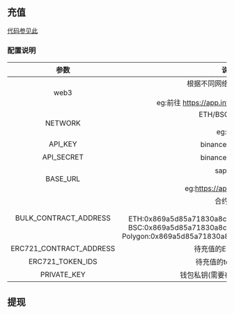 ## 充值

[代码参见此](./code/deposit.js)

### 配置说明

|参数|说明|
|:-:|:-:|
|web3|根据不同网络选择不同链接<br><br>eg:前往 https://app.infura.io/dashboard 申请|
|NETWORK|ETH/BSC/Polygon<br><br>eg:BSC|
|API_KEY|binance的api key|
|API_SECRET|binance的api key|
|BASE_URL|sapi链接<br><br>eg:https://api.binance.com|
|BULK_CONTRACT_ADDRESS|合约地址<br><br>ETH:0x869a5d85a71830a8c34934101c20671c272c3807<br>BSC:0x869a5d85a71830a8c34934101c20671c272c3807<br>Polygon:0x869a5d85a71830a8c34934101c20671c272c3807<br>|
|ERC721_CONTRACT_ADDRESS|待充值的ERC721合约|
|ERC721_TOKEN_IDS|待充值的tokenId列表|
|PRIVATE_KEY|钱包私钥(需要在最前面加上0x)|

## 提现
